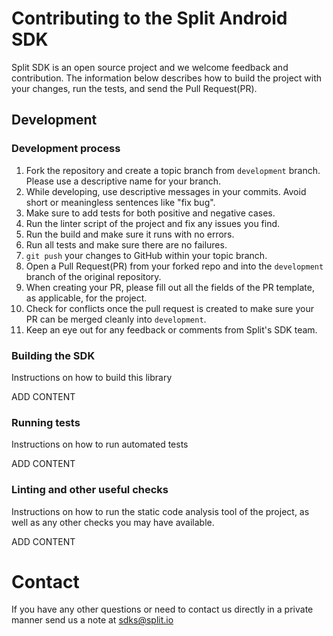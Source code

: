 # Contributing to the Split Android SDK
  
Split SDK is an open source project and we welcome feedback and contribution. The information below describes how to build the project with your changes, run the tests, and send the Pull Request(PR).
  
## Development
  
### Development process
  
1. Fork the repository and create a topic branch from `development` branch. Please use a descriptive name for your branch.
2. While developing, use descriptive messages in your commits. Avoid short or meaningless sentences like "fix bug".
3. Make sure to add tests for both positive and negative cases.
4. Run the linter script of the project and fix any issues you find.
5. Run the build and make sure it runs with no errors.
6. Run all tests and make sure there are no failures.
7. `git push` your changes to GitHub within your topic branch.
8. Open a Pull Request(PR) from your forked repo and into the `development` branch of the original repository.
9. When creating your PR, please fill out all the fields of the PR template, as applicable, for the project.
10. Check for conflicts once the pull request is created to make sure your PR can be merged cleanly into `development`.
11. Keep an eye out for any feedback or comments from Split's SDK team.
  
### Building the SDK
Instructions on how to build this library  

ADD CONTENT
   
### Running tests
Instructions on how to run automated tests

ADD CONTENT
  
### Linting and other useful checks
Instructions on how to run the static code analysis tool of the project, as well as any other checks you may have available.

ADD CONTENT
  
# Contact
  
If you have any other questions or need to contact us directly in a private manner send us a note at sdks@split.io